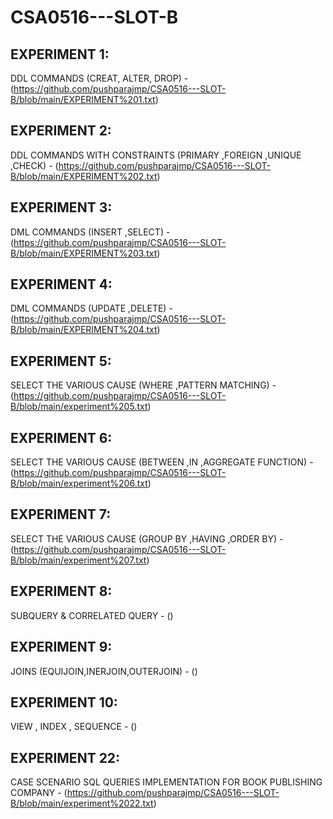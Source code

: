# CSA0516---SLOT-B
## EXPERIMENT 1:
DDL COMMANDS (CREAT, ALTER, DROP) -(https://github.com/pushparajmp/CSA0516---SLOT-B/blob/main/EXPERIMENT%201.txt) 
## EXPERIMENT 2:
DDL COMMANDS WITH CONSTRAINTS (PRIMARY ,FOREIGN ,UNIQUE ,CHECK) - (https://github.com/pushparajmp/CSA0516---SLOT-B/blob/main/EXPERIMENT%202.txt)
## EXPERIMENT 3:
DML COMMANDS (INSERT ,SELECT) - (https://github.com/pushparajmp/CSA0516---SLOT-B/blob/main/EXPERIMENT%203.txt)
## EXPERIMENT 4:
DML COMMANDS (UPDATE ,DELETE) - (https://github.com/pushparajmp/CSA0516---SLOT-B/blob/main/EXPERIMENT%204.txt)
## EXPERIMENT 5:
SELECT THE VARIOUS CAUSE (WHERE ,PATTERN MATCHING) - (https://github.com/pushparajmp/CSA0516---SLOT-B/blob/main/experiment%205.txt)
## EXPERIMENT 6:
SELECT THE VARIOUS CAUSE (BETWEEN ,IN ,AGGREGATE FUNCTION) - (https://github.com/pushparajmp/CSA0516---SLOT-B/blob/main/experiment%206.txt)
## EXPERIMENT 7:
SELECT THE VARIOUS CAUSE (GROUP BY ,HAVING ,ORDER BY) - (https://github.com/pushparajmp/CSA0516---SLOT-B/blob/main/experiment%207.txt)
## EXPERIMENT 8:
SUBQUERY & CORRELATED QUERY - ()
## EXPERIMENT 9:
JOINS (EQUIJOIN,INERJOIN,OUTERJOIN) - ()
## EXPERIMENT 10:
VIEW , INDEX , SEQUENCE - ()
## EXPERIMENT 22:
CASE SCENARIO SQL QUERIES IMPLEMENTATION FOR BOOK PUBLISHING COMPANY - (https://github.com/pushparajmp/CSA0516---SLOT-B/blob/main/experiment%2022.txt)
